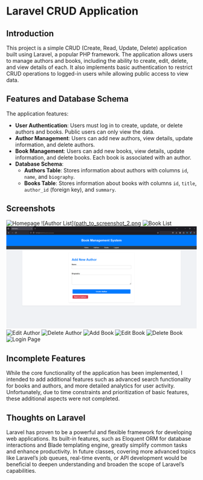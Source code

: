 # Laravel CRUD Application

## Introduction
This project is a simple CRUD (Create, Read, Update, Delete) application built using Laravel, a popular PHP framework. The application allows users to manage authors and books, including the ability to create, edit, delete, and view details of each. It also implements basic authentication to restrict CRUD operations to logged-in users while allowing public access to view data.

## Features and Database Schema
The application features:
- **User Authentication**: Users must log in to create, update, or delete authors and books. Public users can only view the data.
- **Author Management**: Users can add new authors, view details, update information, and delete authors.
- **Book Management**: Users can add new books, view details, update information, and delete books. Each book is associated with an author.
- **Database Schema**:
  - **Authors Table**: Stores information about authors with columns `id`, `name`, and `biography`.
  - **Books Table**: Stores information about books with columns `id`, `title`, `author_id` (foreign key), and `summary`.

## Screenshots
![Homepage]()
![Author List]([path_to_screenshot_2.png](https://github.com/DishaKolapte/Ontario-Library-LaravelProject/blob/main/screenshots/add_author.png?raw=true)
![Book List](path_to_screenshot_3.png)
![Add Author](screenshots/add_author.png)
![Edit Author](path_to_screenshot_5.png)
![Delete Author](path_to_screenshot_6.png)
![Add Book](path_to_screenshot_7.png)
![Edit Book](path_to_screenshot_8.png)
![Delete Book](path_to_screenshot_9.png)
![Login Page](path_to_screenshot_10.png)

## Incomplete Features
While the core functionality of the application has been implemented, I intended to add additional features such as advanced search functionality for books and authors, and more detailed analytics for user activity. Unfortunately, due to time constraints and prioritization of basic features, these additional aspects were not completed. 

## Thoughts on Laravel
Laravel has proven to be a powerful and flexible framework for developing web applications. Its built-in features, such as Eloquent ORM for database interactions and Blade templating engine, greatly simplify common tasks and enhance productivity. In future classes, covering more advanced topics like Laravel’s job queues, real-time events, or API development would be beneficial to deepen understanding and broaden the scope of Laravel’s capabilities.

